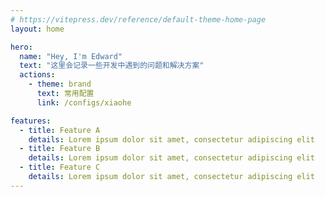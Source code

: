 ```yaml
---
# https://vitepress.dev/reference/default-theme-home-page
layout: home

hero:
  name: "Hey, I'm Edward"
  text: "这里会记录一些开发中遇到的问题和解决方案"
  actions:
    - theme: brand
      text: 常用配置
      link: /configs/xiaohe

features:
  - title: Feature A
    details: Lorem ipsum dolor sit amet, consectetur adipiscing elit
  - title: Feature B
    details: Lorem ipsum dolor sit amet, consectetur adipiscing elit
  - title: Feature C
    details: Lorem ipsum dolor sit amet, consectetur adipiscing elit
---
```


